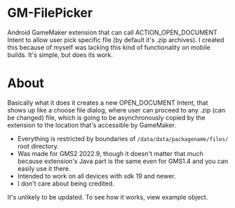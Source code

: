 # GM-FilePicker
Android GameMaker extension that can call ACTION_OPEN_DOCUMENT Intent to allow user pick specific file (by default it's .zip archives).
I created this because of myself was lacking this kind of functionality on mobile builds. It's simple, but does its work.

# About
 Basically what it does it creates a new OPEN_DOCUMENT Intent, that shows up like a choose file dialog, where user can proceed to any .zip (can be changed) file, which is going to be asynchronously copied by the extension to the location that's accessible by GameMaker.
 * Everything is restricted by boundaries of `/data/data/packagename/files/` root directory.
 * Was made for GMS2 2022.9, though it doesn't matter that much because extension's Java part is the same even for GMS1.4 and you can easily use it there.
 * Intended to work on all devices with sdk 19 and newer.
 * I don't care about being credited.

It's unlikely to be updated. To see how it works, view example object.
